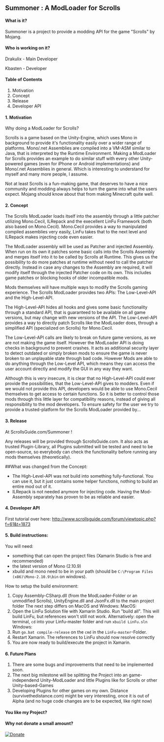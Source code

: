 ## Summoner : A ModLoader for Scrolls

#### What is it?
Summoner is a project to provide a modding API for the game "Scrolls" by Mojang.

#### Who is working on it?
Drakulix - Main Developer

Kbasten - Developer



#### Table of Contents

1. Motivation
2. Concept
3. Release
4. Developer API




#### 1. Motivation

Why doing a ModLoader for Scrolls?

Scrolls is a game based on the Unity-Engine, which uses Mono in background to provide it's functionality easily over a wider range of platforms.
Mono/.net Assemblies are compiled into a VM-ASM similar to Java, that is interpreted by the Runtime Environment.
Making a ModLoader for Scrolls provides an example to do similar stuff with every other Unity-powered games (even for iPhone or Android implementations) and Mono/.net Assemblies in general.
Which is interesting to understand for myself and many more people, I assume.

Not at least Scrolls is a fun-making game, that deserves to have a nice community and modding always helps to turn the game into what the users expect.
Mojang should know about that from making Minecraft quite well.




#### 2. Concept

The Scrolls ModLoader loads itself into the assembly through a little patcher utilizing Mono.Cecil, ILRepack and the execellent LinFu Framework (both also based on Mono.Cecil).
Mono.Cecil provides a way to manipulated compiled assemblies very easily, LinFu takes that to the next level and ILRepack makes injecting code even easier.

The ModLoader assembly will be used as Patcher and injected Assembly.
When run on its own it patches some basic calls into the Scrolls Assembly and merges itself into it to be called by Scrolls at Runtime.
This gives us the possibility to do more patches at runtime without need to call the patcher directly.
Instead in case any changes to the Assembly are required, it will modify itself through the injected Patcher code on its own.
This includes game patches or blocking hooks of older incompatible mods.

Mods themselves will have multiple ways to modify the Scrolls gaming experience.
The Scrolls ModLoader provides two APIs:
The Low-Level-API and the High-Level-API.

The High-Level-API hides all hooks and gives some basic functionality through a standard API, that is guaranteed to be available on all game versions, but may change with new versions of the API.
The Low-Level-API provides a way to directly patch Scrolls like the ModLoader does, through a simplified API (specialized on Scrolls) for Mono.Cecil.

The Low-Level-API calls are likely to break on future game versions, as we are not making the game itself. However the ModLoader API is doing checks in background to prevent crashes. It acts as additional security layer to detect outdated or simply broken mods to ensure the game is never broken to an unplayable state through bad code.
However Mods are able to do anything through the Low-Level API, which means they can access the user account directly and modify the GUI in any way they want.

Although this is very insecure, it is clear that no High-Level-API could ever provide the possibilities, that the Low-Level-API gives to modders.
Even if we would not provide this API, developers would be able to use Mono.Cecil themselves to get access to certain functions.
So it is better to control those mods through this little layer for compatibility reasons, instead of giving all responsibility to the mod developers.
To ensure safety for the user we try to provide a trusted-platform for the Scrolls ModLoader provided by...




#### 3. Release

At ScrollsGuide.com/Summoner !

Any releases will be provided through ScrollsGuide.com.
It also acts as trusted Plugin-Library, all Plugins submitted will be tested and need to be open-source, so everybody can check the functionality before running any mods themselves (theoretically).

##What was changed from the Concept:

- The High-Level-API was not build into something fully-functional. You can use it, but it just contains some helper functions, nothing to build an entire mod out of it.
- ILRepack is not needed anymore for injecting code. Having the Mod-Assembly separately has proven to be as reliable and easier.



#### 4. Developer API

First tutorial over here: http://www.scrollsguide.com/forum/viewtopic.php?f=61&t=1873

#### 5. Build instructions:

You will need:

- something that can open the project files (Xamarin Studio is free and recommended)
- the latest version of Mono (2.10.9)
- xbuild and mono need to be in your path (should be `C:\Program Files (x86)\Mono-2.10.9\bin` on windows).

How to setup the build environment:

1. Copy Assembly-CSharp.dll (from the ModLoader-Folder or an unmodified Scrolls), UnityEngine.dll and JsonFx.dll to the main project folder
The next step differs on MacOS and Windows:
MacOS:
  2. Open the LinFu Solution file with Xamarin Studio. Run "build all". This will build LinFu, but references won't still not work.
  Alternatively: open the terminal, `cd` into your Linfu-master folder and run `xbuild LinFu.sln`
Windows:
  2. Run `go.bat compile-release` on the `cmd` in the `LinFu-master`-Folder.
3. Restart Xamarin. The references to LinFu should now resolve correctly
4. You are now ready to build/execute the project in Xamarin.


#### 6. Future Plans

1. There are some bugs and improvements that need to be implemented soon.
2. The next big milestone will be splitting the Project into an game-independend Unity-ModLoader and little Plugins like for Scrolls or other Unity-based-Games
3. Developing Plugins for other games on my own. Distance (survivethedistance.com) might be very interesting, once it is out of Alpha (and no huge code changes are to be expected, like right now)

#### You like my Project?
#### Why not donate a small amount?
[![Donate](https://www.paypalobjects.com/de_DE/DE/i/btn/btn_donate_LG.gif)](https://www.paypal.com/cgi-bin/webscr?cmd=_s-xclick&hosted_button_id=9L4PEYUQB8SZJ)
